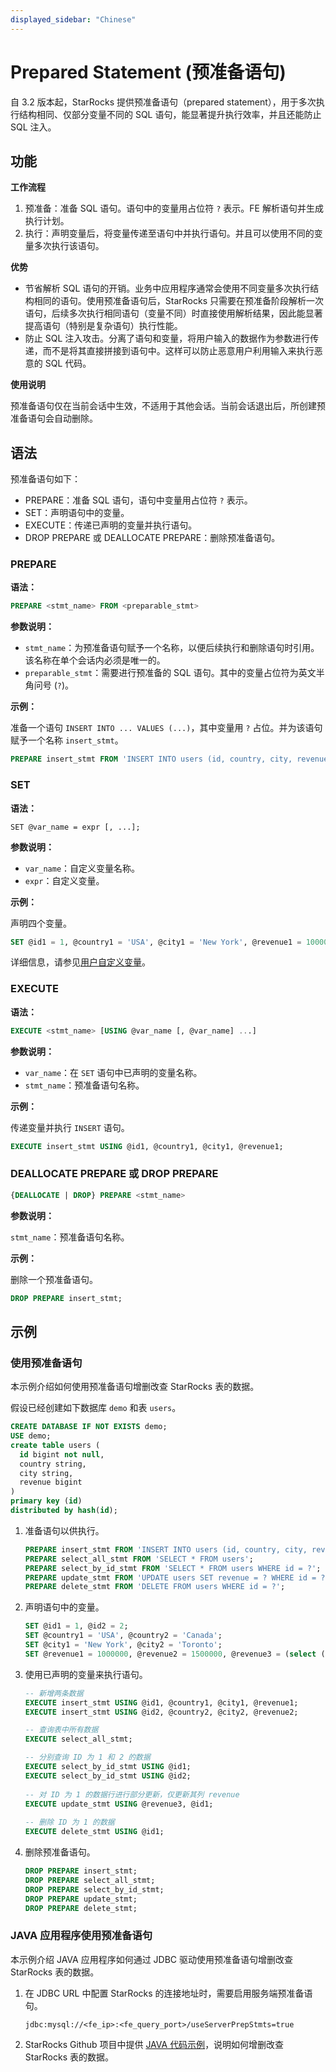 ```yaml
---
displayed_sidebar: "Chinese"
---
```


# Prepared Statement (预准备语句)

自 3.2 版本起，StarRocks 提供预准备语句（prepared statement），用于多次执行结构相同、仅部分变量不同的 SQL 语句，能显著提升执行效率，并且还能防止 SQL 注入。

## 功能

**工作流程**

1. 预准备：准备 SQL 语句。语句中的变量用占位符 `?` 表示。FE 解析语句并生成执行计划。
2. 执行：声明变量后，将变量传递至语句中并执行语句。并且可以使用不同的变量多次执行该语句。

**优势**

- 节省解析 SQL 语句的开销。业务中应用程序通常会使用不同变量多次执行结构相同的语句。使用预准备语句后，StarRocks 只需要在预准备阶段解析一次语句，后续多次执行相同语句（变量不同）时直接使用解析结果，因此能显著提高语句（特别是复杂语句）执行性能。
- 防止 SQL 注入攻击。分离了语句和变量，将用户输入的数据作为参数进行传递，而不是将其直接拼接到语句中。这样可以防止恶意用户利用输入来执行恶意的 SQL 代码。

**使用说明**

预准备语句仅在当前会话中生效，不适用于其他会话。当前会话退出后，所创建预准备语句会自动删除。

## 语法

预准备语句如下：

- PREPARE：准备 SQL 语句，语句中变量用占位符 `?` 表示。
- SET：声明语句中的变量。
- EXECUTE：传递已声明的变量并执行语句。
- DROP PREPARE 或 DEALLOCATE PREPARE：删除预准备语句。

### PREPARE

**语法：**

```SQL
PREPARE <stmt_name> FROM <preparable_stmt>
```

**参数说明：**

- `stmt_name`：为预准备语句赋予一个名称，以便后续执行和删除语句时引用。该名称在单个会话内必须是唯一的。
- `preparable_stmt`：需要进行预准备的 SQL 语句。其中的变量占位符为英文半角问号 (`?`)。

**示例：**

准备一个语句 `INSERT INTO ... VALUES (...)`，其中变量用 `?` 占位。并为该语句赋予一个名称 `insert_stmt`。

```SQL
PREPARE insert_stmt FROM 'INSERT INTO users (id, country, city, revenue) VALUES (?, ?, ?, ?)';
```

### SET

**语法：**

```Plain
SET @var_name = expr [, ...];
```

**参数说明：**

- `var_name`：自定义变量名称。
- `expr`：自定义变量。

**示例：**

声明四个变量。

```SQL
SET @id1 = 1, @country1 = 'USA', @city1 = 'New York', @revenue1 = 1000000;
```

详细信息，请参见[用户自定义变量](../../reference/user_defined_variables.md)。

### EXECUTE

**语法：**

```SQL
EXECUTE <stmt_name> [USING @var_name [, @var_name] ...]
```

**参数说明：**

- `var_name`：在 `SET` 语句中已声明的变量名称。
- `stmt_name`：预准备语句名称。

**示例：**

传递变量并执行 `INSERT` 语句。

```SQL
EXECUTE insert_stmt USING @id1, @country1, @city1, @revenue1;
```

### DEALLOCATE PREPARE 或 DROP PREPARE

```SQL
{DEALLOCATE | DROP} PREPARE <stmt_name>
```

**参数说明：**

`stmt_name`：预准备语句名称。

**示例：**

删除一个预准备语句。

```SQL
DROP PREPARE insert_stmt;
```

## 示例

### 使用预准备语句

本示例介绍如何使用预准备语句增删改查 StarRocks 表的数据。

假设已经创建如下数据库 `demo` 和表 `users`。

```SQL
CREATE DATABASE IF NOT EXISTS demo;
USE demo;
create table users (
  id bigint not null,
  country string,
  city string,
  revenue bigint
)
primary key (id)
distributed by hash(id);
```

1. 准备语句以供执行。

   ```SQL
   PREPARE insert_stmt FROM 'INSERT INTO users (id, country, city, revenue) VALUES (?, ?, ?, ?)';
   PREPARE select_all_stmt FROM 'SELECT * FROM users';
   PREPARE select_by_id_stmt FROM 'SELECT * FROM users WHERE id = ?';
   PREPARE update_stmt FROM 'UPDATE users SET revenue = ? WHERE id = ?';
   PREPARE delete_stmt FROM 'DELETE FROM users WHERE id = ?';
   ```

2. 声明语句中的变量。

   ```SQL
   SET @id1 = 1, @id2 = 2;
   SET @country1 = 'USA', @country2 = 'Canada';
   SET @city1 = 'New York', @city2 = 'Toronto';
   SET @revenue1 = 1000000, @revenue2 = 1500000, @revenue3 = (select (revenue)*1.1 from users);
   ```

3. 使用已声明的变量来执行语句。

   ```SQL
   -- 新增两条数据
   EXECUTE insert_stmt USING @id1, @country1, @city1, @revenue1;
   EXECUTE insert_stmt USING @id2, @country2, @city2, @revenue2;
   
   -- 查询表中所有数据
   EXECUTE select_all_stmt;
   
   -- 分别查询 ID 为 1 和 2 的数据
   EXECUTE select_by_id_stmt USING @id1;
   EXECUTE select_by_id_stmt USING @id2;
      
   -- 对 ID 为 1 的数据行进行部分更新，仅更新其列 revenue
   EXECUTE update_stmt USING @revenue3, @id1;
      
   -- 删除 ID 为 1 的数据
   EXECUTE delete_stmt USING @id1;
   ```

4. 删除预准备语句。

   ```SQL
   DROP PREPARE insert_stmt;
   DROP PREPARE select_all_stmt;
   DROP PREPARE select_by_id_stmt;
   DROP PREPARE update_stmt;
   DROP PREPARE delete_stmt;
   ```

### JAVA 应用程序使用预准备语句

本示例介绍 JAVA 应用程序如何通过 JDBC 驱动使用预准备语句增删改查 StarRocks 表的数据。

1. 在 JDBC URL 中配置 StarRocks 的连接地址时，需要启用服务端预准备语句。

    ```Plaintext
    jdbc:mysql://<fe_ip>:<fe_query_port>/useServerPrepStmts=true
    ```

2. StarRocks Github 项目中提供 [JAVA 代码示例](https://github.com/StarRocks/starrocks/blob/main/fe/fe-core/src/test/java/com/starrocks/analysis/PreparedStmtTest.java)，说明如何增删改查 StarRocks 表的数据。